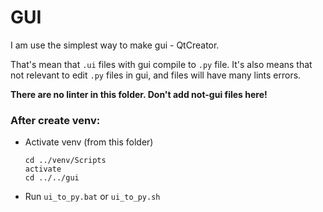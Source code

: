 # GUI

I am use the simplest way to make gui - QtCreator.

That's mean that `.ui` files with gui compile to `.py` file.
It's also means that not relevant to edit `.py` files in gui, and files will have many lints errors.

**There are no linter in this folder. Don't add not-gui files here!**

### After create venv:
* Activate venv (from this folder)
    ```commandline
    cd ../venv/Scripts
    activate
    cd ../../gui
    ```
* Run `ui_to_py.bat` or `ui_to_py.sh`